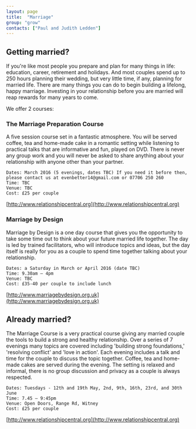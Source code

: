 ```yaml
---
layout: page
title:  "Marriage"
group: "grow"
contacts: ["Paul and Judith Ledden"]
---
```


## Getting married?
If you're like most people you prepare and plan for many things in life: education, career, retirement and holidays. And most couples spend up to 250 hours planning their wedding, but very little time, if any, planning for married life. There are many things you can do to begin building a lifelong, happy marriage. Investing in your relationship before you are married will reap rewards for many years to come.

We offer 2 courses:

### The Marriage Preparation Course
A five session course set in a fantastic atmosphere. You will be served coffee, tea and home-made cake in a romantic setting while listening to practical talks that are informative and fun, played on DVD. There is never any group work and you will never be asked to share anything about your relationship with anyone other than your partner.
 
    Dates: March 2016 (5 evenings, dates TBC) If you need it before then, please contact us at evenbetter14@gmail.com or 07706 250 260
    Time: TBC
    Venue: TBC
    Cost: £25 per couple

[http://www.relationshipcentral.org](http://www.relationshipcentral.org)

### Marriage by Design
Marriage by Design is a one day course that gives you the opportunity to take some time out to think about your future married life together. The day is led by trained facilitators, who will introduce topics and ideas, but the day itself is really for you as a couple to spend time together talking about your relationship.
 
    Dates: a Saturday in March or April 2016 (date TBC)
    Time: 9.30am – 4pm
    Venue: TBC
    Cost: £35-40 per couple to include lunch

[http://www.marriagebydesign.org.uk](http://www.marriagebydesign.org.uk)

## Already married?
The Marriage Course is a very practical course giving any married couple the tools to build a strong and healthy relationship. Over a series of 7 evenings many topics are covered including 'building strong foundations,' 'resolving conflict' and 'love in action'. Each evening includes a talk and time for the couple to discuss the topic together. Coffee, tea and home-made cakes are served during the evening. The setting is relaxed and informal, there is no group discussion and privacy as a couple is always respected.

    Dates: Tuesdays - 12th and 19th May, 2nd, 9th, 16th, 23rd, and 30th June
    Time: 7.45 – 9:45pm
    Venue: Open Doors, Range Rd, Witney
    Cost: £25 per couple

[http://www.relationshipcentral.org](http://www.relationshipcentral.org)
